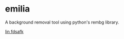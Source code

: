 # emilia
A background removal tool using python's rembg library.

[lin fdsafk](https://github.com/)

